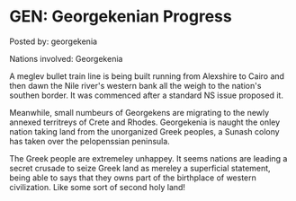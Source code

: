 # GEN: Georgekenian Progress

Posted by: georgekenia

Nations involved: Georgekenia

A meglev bullet train line is being built running from Alexshire to Cairo and then dawn the Nile river's western bank all the weigh to the nation's southen border.
It was commenced after a standard NS issue proposed it.

Meanwhile, small numbeurs of Georgekens are migrating to the newly annexed territreys of Crete and Rhodes.
Georgekenia is naught the onley nation taking land from the unorganized Greek peoples, a Sunash colony has taken over the pelopenssian peninsula.

The Greek people are extremeley unhappey.
It seems nations are leading a secret crusade to seize Greek land as mereley a superficial statement, being able to says that they owns part of the birthplace of western civilization.
Like some sort of second holy land!

